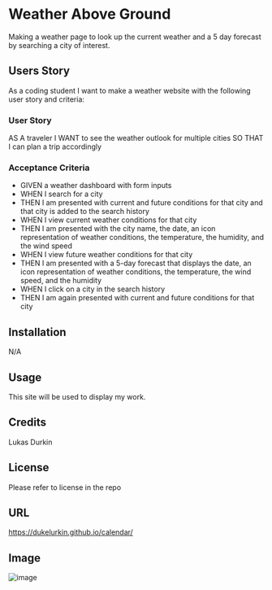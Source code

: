 # Weather Above Ground
Making a weather page to look up the current weather and a 5 day forecast by searching a city of interest. 



## Users Story
As a coding student I want to make a weather website with the following user story and criteria:

### User Story

AS A traveler
I WANT to see the weather outlook for multiple cities
SO THAT I can plan a trip accordingly


### Acceptance Criteria


* GIVEN a weather dashboard with form inputs
* WHEN I search for a city
* THEN I am presented with current and future conditions for that city and that city is added to the search history
* WHEN I view current weather conditions for that city
* THEN I am presented with the city name, the date, an icon representation of weather conditions, the temperature, the humidity, and the wind speed
* WHEN I view future weather conditions for that city
* THEN I am presented with a 5-day forecast that displays the date, an icon representation of weather conditions, the temperature, the wind speed, and the humidity
* WHEN I click on a city in the search history
* THEN I am again presented with current and future conditions for that city





## Installation

N/A

## Usage

This site will be used to display my work.

## Credits

Lukas Durkin

## License
Please refer to license in the repo

## URL
https://dukelurkin.github.io/calendar/

## Image
![image](./weatherscreenshot.pngweatherscreenshot.png)